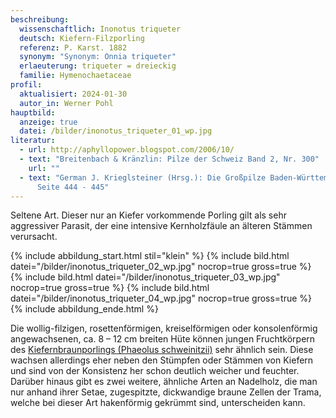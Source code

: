 ```yaml
---
beschreibung:
  wissenschaftlich: Inonotus triqueter
  deutsch: Kiefern-Filzporling
  referenz: P. Karst. 1882
  synonym: "Synonym: Onnia triqueter"
  erlaeuterung: triqueter = dreieckig
  familie: Hymenochaetaceae
profil:
  aktualisiert: 2024-01-30
  autor_in: Werner Pohl
hauptbild:
  anzeige: true
  datei: /bilder/inonotus_triqueter_01_wp.jpg
literatur:
  - url: http://aphyllopower.blogspot.com/2006/10/
  - text: "Breitenbach & Kränzlin: Pilze der Schweiz Band 2, Nr. 300"
    url: ""
  - text: "German J. Krieglsteiner (Hrsg.): Die Großpilze Baden-Württembergs Band 1,
      Seite 444 - 445"
---
```

Seltene Art. Dieser nur an Kiefer vorkommende Porling gilt als sehr aggressiver Parasit, der eine intensive Kernholzfäule an älteren Stämmen verursacht.

{% include abbildung_start.html stil="klein" %}
{% include bild.html datei="/bilder/inonotus_triqueter_02_wp.jpg" nocrop=true gross=true %}
{% include bild.html datei="/bilder/inonotus_triqueter_03_wp.jpg" nocrop=true gross=true %}
{% include bild.html datei="/bilder/inonotus_triqueter_04_wp.jpg" nocrop=true gross=true %}
{% include abbildung_ende.html %}

Die wollig-filzigen, rosettenförmigen, kreiselförmigen oder konsolenförmig angewachsenen, ca. 8 – 12 cm breiten Hüte können jungen Fruchtkörpern des [Kiefernbraunporlings (Phaeolus schweinitzii)](/pilze/phaeolus-spadiceus-kiefernbraunporling) sehr ähnlich sein. Diese wachsen allerdings eher neben den Stümpfen oder Stämmen von Kiefern und sind von der Konsistenz her schon deutlich weicher und feuchter. Darüber hinaus gibt es zwei weitere, ähnliche Arten an Nadelholz, die man nur anhand ihrer Setae, zugespitzte, dickwandige braune Zellen der Trama, welche bei dieser Art hakenförmig gekrümmt sind, unterscheiden kann.